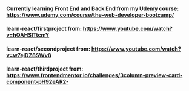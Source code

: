 #### Currently learning Front End and Back End from my Udemy course: https://www.udemy.com/course/the-web-developer-bootcamp/
#### learn-react/firstproject from: https://www.youtube.com/watch?v=hQAHSlTtcmY
#### learn-react/secondproject from: https://www.youtube.com/watch?v=w7ejDZ8SWv8
#### learn-react/thirdproject from: https://www.frontendmentor.io/challenges/3column-preview-card-component-pH92eAR2-
